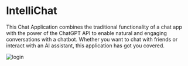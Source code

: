# IntelliChat

This Chat Application combines the traditional functionality of a chat app with the power of the ChatGPT API to enable natural and engaging conversations with a chatbot. Whether you want to chat with friends or interact with an AI assistant, this application has got you covered.

![login](https://github.com/abhinav-rv-06/IntelliChat/assets/108136409/a286c0ec-1ee1-4d80-9d33-1a5a608c92ff)
